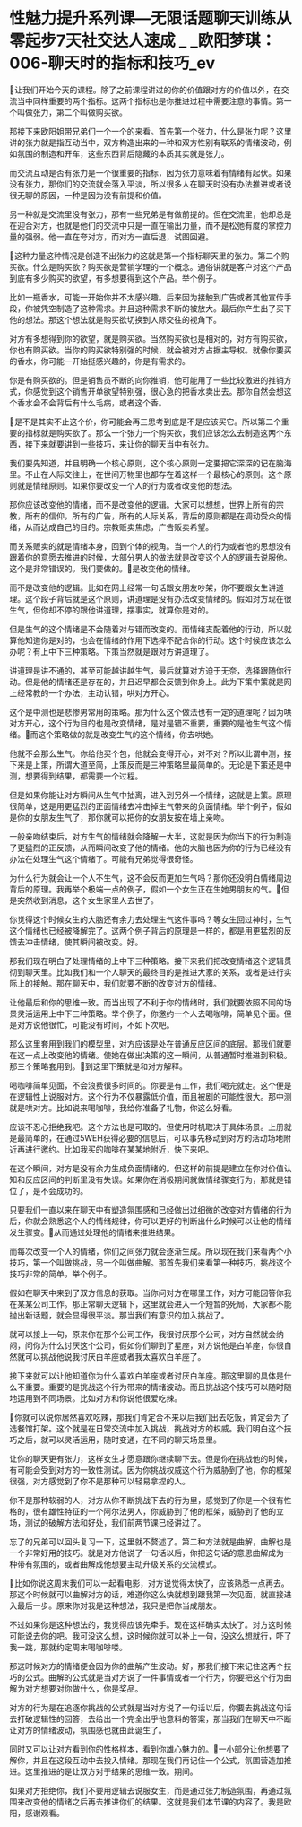 # 性魅力提升系列课—无限话题聊天训练从零起步7天社交达人速成 _ _欧阳梦琪：006-聊天时的指标和技巧_ev

🎼让我们开始今天的课程。除了之前课程讲过的你的价值跟对方的价值以外，在交流当中同样重要的两个指标。这两个指标也是你推进过程中需要注意的事情。第一个叫做张力，第二个叫做购买欲。

那接下来欧阳姐带兄弟们一个一个的来看。首先第一个张力，什么是张力呢？这里讲的张力就是指互动当中，双方构造出来的一种和双方性别有联系的情绪波动，例如氛围的制造和开车，这些东西背后隐藏的本质其实就是张力。

而交流互动是否有张力是一个很重要的指标，因为张力意味着有情绪有起伏。如果没有张力，那你们的交流就会落入平淡，所以很多人在聊天时没有办法推进或者说很无聊的原因，一种是因为没有前提和价值。

另一种就是交流里没有张力，那有一些兄弟是有做前提的。但在交流里，他却总是在迎合对方，也就是他们的交流中只是一直在输出力量，而不是松弛有度的掌控力量的强弱。他一直在夸对方，而对方一直后退，试图回避。

🎼这种力量这种情况是创造不出张力的这就是第一个指标聊天里的张力。第二个购买欲。什么是购买欲？购买欲是营销学理的一个概念。通俗讲就是客户对这个产品到底有多少购买的欲望，有多想要得到这个产品。举个例子。

比如一瓶香水，可能一开始你并不太感兴趣。后来因为接触到广告或者其他宣传手段，你被凭空制造了这种需求。并且这种需求不断的被放大。最后你产生出了买下他的想法。那这个想法就是购买欲切换到人际交往的视角下。

对方有多想得到你的欲望，就是购买欲。当然购买欲也是相对的，对方有购买欲，你也有购买欲。当你的购买欲特别强的时候，就会被对方占据主导权。就像你要买的香水，你可能一开始挺感兴趣的，你是有需求的。

你是有购买欲的。但是销售员不断的向你推销，他可能用了一些比较激进的推销方式，你感觉到这个销售开单欲望特别强，很心急的把香水卖出去。那你自然会想这个香水会不会背后有什么毛病，或者这个香。

🎼是不是其实不止这个价，你可能会再三思考到底是不是应该买它。所以第二个重要的指标就是购买欲了。那么一个张力一个购买欲，我们应该怎么去制造这两个东西，接下来就要讲到一些技巧，来让你的聊天当中有张力。

我们要先知道，并且明确一个核心原则，这个核心原则一定要把它深深的记在脑海里。不止在人际交往上，在世间万物里也都存在着这样一个最核心的原则。这个原则就是情绪原则。如果你要改变一个人的行为或者改变他的想法。

那你应该改变他的情绪，而不是改变他的逻辑。大家可以想想，世界上所有的宗教，所有的信仰，所有的广告，所有的人际关系，背后的原则都是在调动受众的情绪，从而达成自己的目的。宗教贩卖焦虑，广告贩卖希望。

而关系贩卖的就是情绪本身，回到个体的视角。当一个人的行为或者他的思想没有跟着你的意愿去推进的时候，大部分男人的做法就是改变这个人的逻辑去说服他。这个是非常错误的。我们要做的。🎼是改变他的情绪。

而不是改变他的逻辑。比如在网上经常一句话跟女朋友吵架，你不要跟女生讲道理。这个段子背后就是这个原则，讲道理是没有办法改变情绪的。假如对方现在很生气，但你却不停的跟他讲道理，摆事实，就算你是对的。

但是生气的这个情绪是不会随着对与错而改变的。而情绪支配着他的行动，所以就算他知道你是对的，也会在情绪的作用下选择不配合你的行动。这个时候应该怎么办呢？有上中下三种策略。下策当然就是跟对方讲道理了。

讲道理是讲不通的，甚至可能越讲越生气，最后就算对方迫于无奈，选择跟随你行动。但是他的情绪还是存在的，并且迟早都会反馈到你身上。此为下策中策就是网上经常教的一个办法，主动认错，哄对方开心。

这个是中测也是悲惨男常用的策略。那为什么这个做法也有一定的道理呢？因为哄对方开心，这个行为目的也是改变情绪，是对是错不重要，重要的是他生气这个情绪。🎼而这个策略做的就是改变生气的这个情绪，你去哄她。

他就不会那么生气。你给他买个包，他就会变得开心，对不对？所以此谓中测，接下来是上策，所谓大道至简，上策反而是三种策略里最简单的。无论是下策还是中测，想要得到结果，都需要一个过程。

但是如果你能让对方瞬间从生气中抽离，进入到另外一个情绪，这就是上策。原理很简单，这是用更猛烈的正面情绪去冲击掉生气带来的负面情绪。举个例子，假如是你的女朋友生气了，那你就可以把你的女朋友按在墙上亲吻。

一般亲吻结束后，对方生气的情绪就会降解一大半，这就是因为你当下的行为制造了更猛烈的正反馈，从而瞬间改变了他的情绪。他的大脑也因为你的行为已经没有办法在处理生气这个情绪了。可能有兄弟觉得很奇怪。

为什么行为就会让一个人不生气，这不会反而更加生气吗？那你还没明白情绪周边背后的原理。我再举个极端一点的例子，假如一个女生正在生她男朋友的气。🎼但是突然收到消息，这个女生家里人去世了。

你觉得这个时候女生的大脑还有余力去处理生气这件事吗？等女生回过神时，生气这个情绪也已经被降解完了。这两个例子背后的原理是一样的，都是用更猛烈的反馈去冲击情绪，使其瞬间被改变。好。

那我们现在明白了处理情绪的上中下三种策略。接下来我们把改变情绪这个逻辑贯彻到聊天里。比如我们和一个人聊天的最终目的是推进大家的关系，或者是进行实际上的接触。那在聊天中，我们就要不断的改变对方的情绪。

让他最后和你的思维一致。而当出现了不利于你的情绪时，我们就要依照不同的场景灵活运用上中下三种策略。举个例子，你邀约一个人去喝咖啡，简单见个面。但是对方说他很忙，可能没有时间，不如下次吧。

那么这里套用到我们的模型里，对方应该是处在普通反应区间的底层。那我们就要在这一点上改变他的情绪。使她在做出决策的这一瞬间，从普通暂时推进到积极。那三个策略套用到。🎼到这里下策就是和对方解释。

喝咖啡简单见面，不会浪费很多时间的。你要是有工作，我们喝完就走。这个便是在逻辑性上说服对方。这个行为不仅暴露低价值，而且被剧的可能性很大。那中测就是哄对方。比如说来喝咖啡，我给你准备了礼物，你这么好看。

应该不忍心拒绝我吧。这个方法也是可取的。但使用时机取决于具体场景。上册就是最简单的，在通过5WEH获得必要的信息后，可以事先移动到对方的活动场地附近再进行邀约。比如我买的咖啡在某某地附近，快下来吧。

在这个瞬间，对方是没有余力生成负面情绪的。但这样的前提是建立在你对价值认知和反应区间的判断里没有失误。如果你在消极期间就做情绪骤变行为，那就是错位了，是不会成功的。

只要我们一直以来在聊天中有塑造氛围感和已经做出过细微的改变对方情绪的行为后，你就会熟悉这个人的情绪规律，你可以更好的判断出什么时候可以让他的情绪发生骤变。🎼从而通过处理他的情绪来推进结果。

而每次改变一个人的情绪，你们之间张力就会逐渐生成。所以现在我们来看两个小技巧，第一个叫做挑战，另一个叫做曲解。那首先我们来看第一种技巧，挑战这个技巧非常的简单。举个例子。

假如在聊天中来到了双方信息的获取。当你问对方在哪里工作，对方可能回答你我在某某公司工作。那正常聊天逻辑下，这里就会进入一个短暂的死局，大家都不能抛出新话题，就会显得很平淡。那当我们有意识的加入挑战了。

就可以接上一句，原来你在那个公司工作，我很讨厌那个公司，对方自然就会纳闷，问你为什么讨厌这个公司，假如你们聊到了星座，对方说他是白羊座，你很自然就可以挑战他说我讨厌白羊座或者我太喜欢白羊座了。

接下来就可以让他知道你为什么喜欢白羊座或者讨厌白羊座。那这里聊的具体是什么不重要。重要的是挑战这个行为带来的情绪波动。而且挑战这个技巧可以随时随地运用到不同场景。比如对方和你说他很爱吃辣。

🎼你就可以说你居然喜欢吃辣，那我们肯定合不来以后我们出去吃饭，肯定会为了选餐馆打架。这个就是在日常交流中加入挑战，挑战对方的权威。我们明白这个技巧之后，就可以灵活运用，随时变通，在不同的聊天场景里。

让你的聊天更有张力，这样女生才愿意跟你继续聊下去。但是你在挑战他的时候，有可能会受到对方的一致性测试。因为你挑战权威这个行为威胁到了他，你的框架很强，对方感觉到了你不是那种可以轻易拿捏的人。

你不是那种软弱的人，对方从你不断挑战下去的行为里，感觉到了你是一个很有性格的，很有雄性特征的一个阿尔法男人，你威胁到了他的框架，威胁到了他的立场，测试的破解方法和好处，我们前两节课已经讲过了。

忘了的兄弟可以回头复习一下，这里就不赘述了。第二种方法就是曲解，曲解也是一个非常好用的技巧。就是对方他说了一句话以后，你把这句话的意思曲解成为一种带有氛围的，或者曲解成他想要主动升级关系的交流模式。

🎼比如你说这周末我们可以一起看电影，对方说觉得太快了，应该熟悉一点再去。那这个时候就可以曲解对方的话，难道你这么快就想到跟我第一次见面，就直接进入最后一步。原来你对我是这种想法，我只是把你当成朋友。

不过如果你是这种想法的，我觉得应该先牵手。现在这样确实太快了。对方这时候可能说去你的吧。我可没这么想，这时候你就可以补上一句，没这么想就行，吓了我一跳，那就约定周末喝咖啡喽。

那这时候对方的情绪便会因为你的曲解产生波动。好，那我们接下来记住这两个技巧的公式。曲解的公式就是当对方说了一件事情或者一个行为，你要把这个行为曲解为对方想要对你做什么，你是奖品。

对方的行为是在追逐你挑战的公式就是当对方说了一句话以后，你要去挑战这句话去打破逻辑性的回答，去给出一个完全出乎他意料的答案，那当我们在聊天中不断让对方的情绪波动，氛围感也就由此诞生了。

同时又可以让对方看到你的性格样本，看到你雄心魅力的。🎼一小部分让他想要了解你，并且在这段互动中去投入情绪。那现在我们再记住一个公式，氛围营造加推进。这里推进的是让双方对于结果的思维一致。期间。

如果对方拒绝你，我们不要用逻辑去说服女生，而是通过张力制造氛围，再通过氛围来改变他的情绪之后再去推进你们的结果。这就是我们本节课的内容了。我是欧阳，感谢观看。

